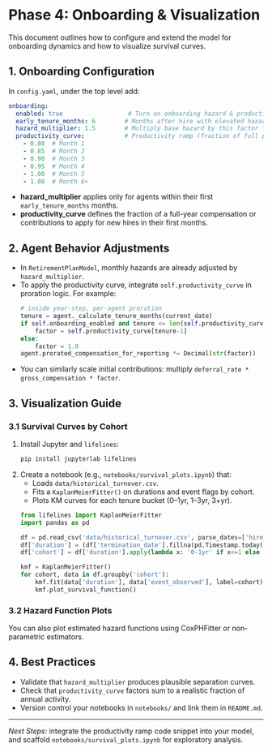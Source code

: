 # Phase 4: Onboarding & Visualization

This document outlines how to configure and extend the model for onboarding dynamics and how to visualize survival curves.

## 1. Onboarding Configuration

In `config.yaml`, under the top level add:
```yaml
onboarding:
  enabled: true                  # Turn on onboarding hazard & productivity effects
  early_tenure_months: 6        # Months after hire with elevated hazard
  hazard_multiplier: 1.5        # Multiply base hazard by this factor for onboarding
  productivity_curve:           # Productivity ramp (fraction of full productivity)
    - 0.80  # Month 1
    - 0.85  # Month 2
    - 0.90  # Month 3
    - 0.95  # Month 4
    - 1.00  # Month 5
    - 1.00  # Month 6+
```

- **hazard_multiplier** applies only for agents within their first `early_tenure_months` months.
- **productivity_curve** defines the fraction of a full-year compensation or contributions to apply for new hires in their first months.

## 2. Agent Behavior Adjustments

- In `RetirementPlanModel`, monthly hazards are already adjusted by `hazard_multiplier`.
- To apply the productivity curve, integrate `self.productivity_curve` in proration logic. For example:
  ```python
  # inside year-step, per-agent proration
  tenure = agent._calculate_tenure_months(current_date)
  if self.onboarding_enabled and tenure <= len(self.productivity_curve):
      factor = self.productivity_curve[tenure-1]
  else:
      factor = 1.0
  agent.prorated_compensation_for_reporting *= Decimal(str(factor))
  ```
- You can similarly scale initial contributions: multiply `deferral_rate * gross_compensation * factor`.

## 3. Visualization Guide

### 3.1 Survival Curves by Cohort

1. Install Jupyter and `lifelines`:
   ```bash
   pip install jupyterlab lifelines
   ```
2. Create a notebook (e.g., `notebooks/survival_plots.ipynb`) that:
   - Loads `data/historical_turnover.csv`.
   - Fits a `KaplanMeierFitter()` on durations and event flags by cohort.
   - Plots KM curves for each tenure bucket (0–1yr, 1–3yr, 3+yr).
   ```python
   from lifelines import KaplanMeierFitter
   import pandas as pd

   df = pd.read_csv('data/historical_turnover.csv', parse_dates=['hire_date','termination_date'])
   df['duration'] = (df['termination_date'].fillna(pd.Timestamp.today()) - df['hire_date']).dt.days/365
   df['cohort'] = df['duration'].apply(lambda x: '0-1yr' if x<=1 else '1-3yr' if x<=3 else '3+yr')

   kmf = KaplanMeierFitter()
   for cohort, data in df.groupby('cohort'):
       kmf.fit(data['duration'], data['event_observed'], label=cohort)
       kmf.plot_survival_function()
   ```

### 3.2 Hazard Function Plots

You can also plot estimated hazard functions using CoxPHFitter or non-parametric estimators.

## 4. Best Practices

- Validate that `hazard_multiplier` produces plausible separation curves.
- Check that `productivity_curve` factors sum to a realistic fraction of annual activity.
- Version control your notebooks in `notebooks/` and link them in `README.md`.

---

*Next Steps:* integrate the productivity ramp code snippet into your model, and scaffold `notebooks/survival_plots.ipynb` for exploratory analysis.
